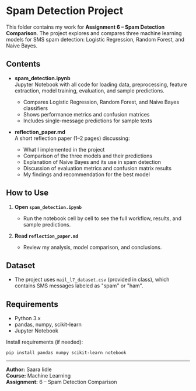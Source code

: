 # Spam Detection Project

This folder contains my work for **Assignment 6 – Spam Detection Comparison**. The project explores and compares three machine learning models for SMS spam detection: Logistic Regression, Random Forest, and Naive Bayes.

## Contents

- **spam_detection.ipynb**  
  Jupyter Notebook with all code for loading data, preprocessing, feature extraction, model training, evaluation, and sample predictions.  
  - Compares Logistic Regression, Random Forest, and Naive Bayes classifiers  
  - Shows performance metrics and confusion matrices  
  - Includes single-message predictions for sample texts

- **reflection_paper.md**  
  A short reflection paper (1–2 pages) discussing:
  - What I implemented in the project
  - Comparison of the three models and their predictions
  - Explanation of Naive Bayes and its use in spam detection
  - Discussion of evaluation metrics and confusion matrix results
  - My findings and recommendation for the best model

## How to Use

1. **Open `spam_detection.ipynb`**  
   - Run the notebook cell by cell to see the full workflow, results, and sample predictions.

2. **Read `reflection_paper.md`**  
   - Review my analysis, model comparison, and conclusions.

## Dataset

- The project uses `mail_l7_dataset.csv` (provided in class), which contains SMS messages labeled as "spam" or "ham".

## Requirements

- Python 3.x
- pandas, numpy, scikit-learn
- Jupyter Notebook

Install requirements (if needed):
```bash
pip install pandas numpy scikit-learn notebook
```

---

**Author:** Saara Iidle  
**Course:** Machine Learning  
**Assignment:** 6 – Spam Detection Comparison